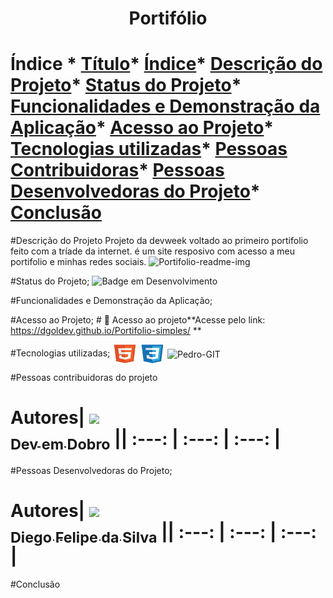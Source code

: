 <h1 align="center"> Portifólio </h1>

# Índice * [Título](#Título)* [Índice](#índice)* [Descrição do Projeto](#descrição-do-projeto)* [Status do Projeto](#status-do-Projeto)* [Funcionalidades e Demonstração da Aplicação](#funcionalidades-e-demonstração-da-aplicação)* [Acesso ao Projeto](#acesso-ao-projeto)* [Tecnologias utilizadas](#tecnologias-utilizadas)* [Pessoas Contribuidoras](#pessoas-contribuidoras)* [Pessoas Desenvolvedoras do Projeto](#pessoas-desenvolvedoras)* [Conclusão](#conclusão)

#Descrição do Projeto
Projeto da devweek voltado ao primeiro portifolio feito com a tríade da internet. é um site resposivo com acesso a meu portifolio e minhas redes sociais.
![Portifolio-readme-img](https://user-images.githubusercontent.com/77650262/200056948-42df0506-ede4-4e07-b04e-84ae5cf9f3b1.png)

#Status do Projeto;
![Badge em Desenvolvimento](http://img.shields.io/static/v1?label=STATUS&message=EM%20DESENVOLVIMENTO&color=GREEN&style=for-the-badge)

#Funcionalidades e Demonstração da Aplicação;


#Acesso ao Projeto; # 📁 Acesso ao projeto**Acesse pelo link: https://dgoldev.github.io/Portifolio-simples/ **

#Tecnologias utilizadas;
<img align="center" alt="HTML" height="30" width="40" src="https://raw.githubusercontent.com/devicons/devicon/master/icons/html5/html5-original.svg">
<img align="center" alt="CSS" height="30" width="40" src="https://raw.githubusercontent.com/devicons/devicon/master/icons/css3/css3-original.svg">
<img align="center" alt="Pedro-GIT" height="30" width="40" src="https://cdn.jsdelivr.net/gh/devicons/devicon/icons/git/git-original.svg" />

#Pessoas contribuidoras do projeto
# Autores| [<img src="https://avatars.githubusercontent.com/u/37356058?v=4" width=115><br><sub>Dev em Dobro</sub>](https://github.com/devemdobro)  || :---: | :---: | :---: |

#Pessoas Desenvolvedoras do Projeto;
# Autores| [<img src="https://avatars.githubusercontent.com/u/37356058?v=4" width=115><br><sub>Diego Felipe da Silva</sub>](https://github.com/dgoldev) || :---: | :---: | :---: |

#Conclusão



